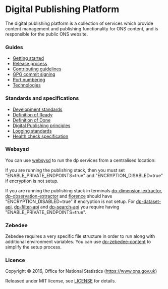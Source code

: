 Digital Publishing Platform
===========================

The digital publishing platform is a collection of services which provide
content management and publishing functionality for ONS content, and is
responsible for the public ONS website.

### Guides

* [Getting started](GETTING_STARTED.md)
* [Release process](RELEASES.md)
* [Contributing guidelines](CONTRIBUTING.md)
* [GPG commit signing](GPG.md)
* [Port numbering](PORTS.md)
* [Technologies](TECHNOLOGIES.md)

### Standards and specifications

* [Development standards](DEV_STANDARDS.md)
* [Definition of Ready](DEFINITION_OF_READY.md)
* [Definition of Done](DEFINITION_OF_DONE.md)
* [Digital Publishing principles](https://github.com/ONSdigital/dp-principles)
* [Logging standards](LOGGING_STANDARDS.md)
* [Health check specification](HEALTH_CHECK_SPECIFICATION.md)

### Websysd

You can use [websysd](https://github.com/ONSdigital/dp/blob/master/websysd) to run the dp services from a centralised location:

If you are running the publishing stack, then you must set "ENABLE_PRIVATE_ENDPOINTS=true" and "ENCRYPTION_DISABLED=true” if encryption is not setup.

If you are running the publishing stack in terminals [dp-dimension-extractor](https://github.com/ONSdigital/dp-dimension-extractor), [dp-observation-extractor](https://github.com/ONSdigital/dp-observation-extractor) and [florence](https://github.com/ONSdigital/florence) should have "ENCRYPTION_DISABLED=true” if encryption is not setup. For [dp-dataset-api](https://github.com/ONSdigital/dp-dataset-api), [dp-filter-api](https://github.com/ONSdigital/dp-filter-api) and [dp-search-api](https://github.com/ONSdigital/dp-search-api) you require having "ENABLE_PRIVATE_ENDPOINTS=true".

### Zebedee

Zebedee requires a very specific file structure in order to run along with additional environment variables. You can use [dp-zebedee-content](https://github.com/ONSdigital/dp-zebedee-content) to simplify the setup process.

### Licence

Copyright ©‎ 2016, Office for National Statistics (https://www.ons.gov.uk)

Released under MIT license, see [LICENSE](LICENSE.md) for details.
